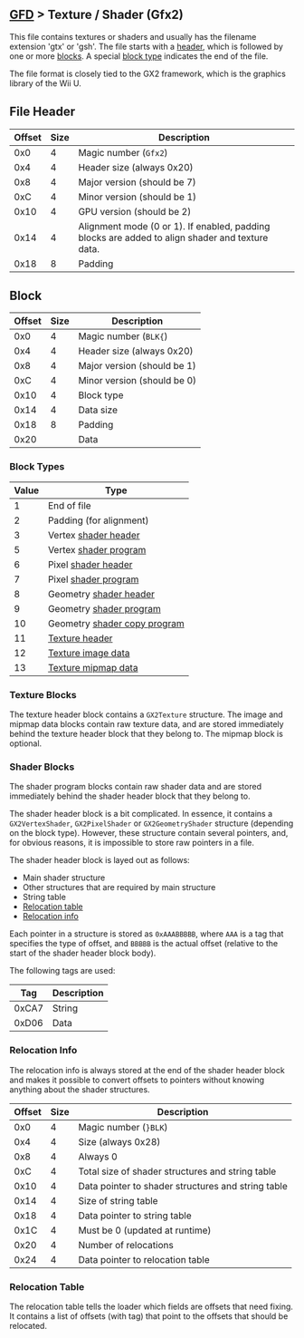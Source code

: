 ## [GFD](/formats.md#gfd) > Texture / Shader (Gfx2)

This file contains textures or shaders and usually has the filename extension 'gtx' or 'gsh'. The file starts with a [header](#file-header), which is followed by one or more [blocks](#block). A special [block type](#block-types) indicates the end of the file.

The file format is closely tied to the GX2 framework, which is the graphics library of the Wii U.

## File Header
| Offset | Size | Description |
| --- | --- | --- |
| 0x0 | 4 | Magic number (`Gfx2`) |
| 0x4 | 4 | Header size (always 0x20) |
| 0x8 | 4 | Major version (should be 7) |
| 0xC | 4 | Minor version (should be 1) |
| 0x10 | 4 | GPU version (should be 2) |
| 0x14 | 4 | Alignment mode (0 or 1). If enabled, padding blocks are added to align shader and texture data. |
| 0x18 | 8 | Padding |

## Block
| Offset | Size | Description |
| --- | --- | --- |
| 0x0 | 4 | Magic number (`BLK{`) |
| 0x4 | 4 | Header size (always 0x20) |
| 0x8 | 4 | Major version (should be 1) |
| 0xC | 4 | Minor version (should be 0) |
| 0x10 | 4 | Block type |
| 0x14 | 4 | Data size |
| 0x18 | 8 | Padding |
| 0x20 | | Data |

### Block Types
| Value | Type |
| --- | --- |
| 1 | End of file |
| 2 | Padding (for alignment) |
| 3 | Vertex [shader header](#shader-blocks) |
| 5 | Vertex [shader program](#shader-blocks) |
| 6 | Pixel [shader header](#shader-blocks) |
| 7 | Pixel [shader program](#shader-blocks) |
| 8 | Geometry [shader header](#shader-blocks) |
| 9 | Geometry [shader program](#shader-blocks) |
| 10 | Geometry [shader copy program](#shader-blocks) |
| 11 | [Texture header](#texture-blocks) |
| 12 | [Texture image data](#texture-blocks) |
| 13 | [Texture mipmap data](#texture-blocks) |

### Texture Blocks
The texture header block contains a `GX2Texture` structure. The image and mipmap data blocks contain raw texture data, and are stored immediately behind the texture header block that they belong to. The mipmap block is optional.

### Shader Blocks
The shader program blocks contain raw shader data and are stored immediately behind the shader header block that they belong to.

The shader header block is a bit complicated. In essence, it contains a `GX2VertexShader`, `GX2PixelShader` or `GX2GeometryShader` structure (depending on the block type). However, these structure contain several pointers, and, for obvious reasons, it is impossible to store raw pointers in a file.

The shader header block is layed out as follows:

* Main shader structure
* Other structures that are required by main structure
* String table
* [Relocation table](#relocation-table)
* [Relocation info](#relocation-info)

Each pointer in a structure is stored as `0xAAABBBBB`, where `AAA` is a tag that specifies the type of offset, and `BBBBB` is the actual offset (relative to the start of the shader header block body).

The following tags are used:

| Tag | Description |
| --- | --- |
| 0xCA7 | String |
| 0xD06 | Data |

### Relocation Info
The relocation info is always stored at the end of the shader header block and makes it possible to convert offsets to pointers without knowing anything about the shader structures.

| Offset | Size | Description |
| --- | --- | --- |
| 0x0 | 4 | Magic number (`}BLK`) |
| 0x4 | 4 | Size (always 0x28) |
| 0x8 | 4 | Always 0 |
| 0xC | 4 | Total size of shader structures and string table |
| 0x10 | 4 | Data pointer to shader structures and string table |
| 0x14 | 4 | Size of string table |
| 0x18 | 4 | Data pointer to string table |
| 0x1C | 4 | Must be 0 (updated at runtime) |
| 0x20 | 4 | Number of relocations |
| 0x24 | 4 | Data pointer to relocation table |

### Relocation Table
The relocation table tells the loader which fields are offsets that need fixing. It contains a list of offsets (with tag) that point to the offsets that should be relocated.
